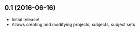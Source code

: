## 0.1 (2016-06-16)

- Initial release!
- Allows creating and modifying projects, subjects, subject sets
